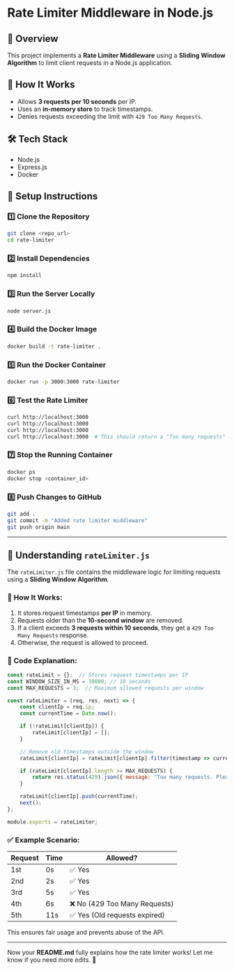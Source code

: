 
# Rate Limiter Middleware in Node.js

## 📌 Overview  
This project implements a **Rate Limiter Middleware** using a **Sliding Window Algorithm** to limit client requests in a Node.js application.  

## 🚀 How It Works  
- Allows **3 requests per 10 seconds** per IP.  
- Uses an **in-memory store** to track timestamps.  
- Denies requests exceeding the limit with `429 Too Many Requests`.  

## 🛠 Tech Stack  
- Node.js  
- Express.js  
- Docker  

## 🔧 Setup Instructions  

### 1️⃣ Clone the Repository  
```sh
git clone <repo_url>
cd rate-limiter
```

### 2️⃣ Install Dependencies  
```sh
npm install
```

### 3️⃣ Run the Server Locally  
```sh
node server.js
```

### 4️⃣ Build the Docker Image  
```sh
docker build -t rate-limiter .
```

### 5️⃣ Run the Docker Container  
```sh
docker run -p 3000:3000 rate-limiter
```

### 6️⃣ Test the Rate Limiter  
```sh
curl http://localhost:3000
curl http://localhost:3000
curl http://localhost:3000
curl http://localhost:3000  # This should return a "Too many requests" error
```

### 7️⃣ Stop the Running Container  
```sh
docker ps
docker stop <container_id>
```

### 8️⃣ Push Changes to GitHub  
```sh
git add .
git commit -m "Added rate limiter middleware"
git push origin main
```

---

## 📜 Understanding `rateLimiter.js`  

The `rateLimiter.js` file contains the middleware logic for limiting requests using a **Sliding Window Algorithm**.

### 📌 How It Works:
1. It stores request timestamps **per IP** in memory.
2. Requests older than the **10-second window** are removed.
3. If a client exceeds **3 requests within 10 seconds**, they get a `429 Too Many Requests` response.
4. Otherwise, the request is allowed to proceed.

### 📝 Code Explanation:
```js
const rateLimit = {};  // Stores request timestamps per IP
const WINDOW_SIZE_IN_MS = 10000; // 10 seconds
const MAX_REQUESTS = 3;  // Maximum allowed requests per window

const rateLimiter = (req, res, next) => {
    const clientIp = req.ip;
    const currentTime = Date.now();

    if (!rateLimit[clientIp]) {
        rateLimit[clientIp] = [];
    }

    // Remove old timestamps outside the window
    rateLimit[clientIp] = rateLimit[clientIp].filter(timestamp => currentTime - timestamp < WINDOW_SIZE_IN_MS);

    if (rateLimit[clientIp].length >= MAX_REQUESTS) {
        return res.status(429).json({ message: "Too many requests. Please wait." });
    }

    rateLimit[clientIp].push(currentTime);
    next();
};

module.exports = rateLimiter;
```

### ✅ Example Scenario:
| Request | Time | Allowed? |
|---------|------|---------|
| 1st | 0s  | ✅ Yes |
| 2nd | 2s  | ✅ Yes |
| 3rd | 5s  | ✅ Yes |
| 4th | 6s  | ❌ No (429 Too Many Requests) |
| 5th | 11s | ✅ Yes (Old requests expired) |

This ensures fair usage and prevents abuse of the API.

---

Now your **README.md** fully explains how the rate limiter works! Let me know if you need more edits. 🚀